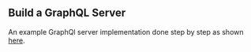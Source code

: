 ## Build a GraphQL Server

An example GraphQl server implementation done step by step as
shown [here](https://egghead.io/courses/build-a-graphql-server).
